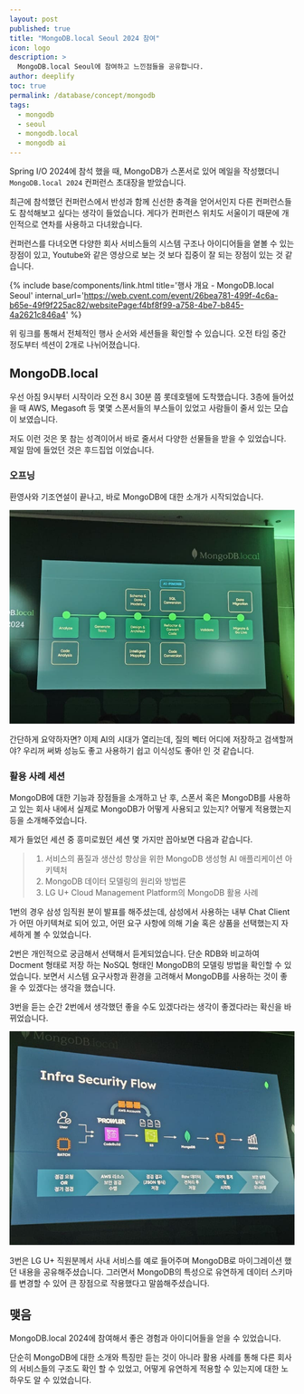 ```yaml
---
layout: post
published: true
title: "MongoDB.local Seoul 2024 참여"
icon: logo
description: >
  MongoDB.local Seoul에 참여하고 느낀점들을 공유합니다.
author: deeplify
toc: true
permalink: /database/concept/mongodb
tags: 
  - mongodb 
  - seoul
  - mongodb.local
  - mongodb ai
---
```


Spring I/O 2024에 참석 했을 때, MongoDB가 스폰서로 있어 메일을 작성했더니 `MongoDB.local 2024` 컨퍼런스 초대장을 받았습니다.

최근에 참석했던 컨퍼런스에서 반성과 함께 신선한 충격을 얻어서인지 다른 컨퍼런스들도 참석해보고 싶다는 생각이 들었습니다. 게다가 컨퍼런스 위치도 서울이기 때문에 개인적으로 연차를 사용하고 다녀왔습니다.

컨퍼런스를 다녀오면 다양한 회사 서비스들의 시스템 구조나 아이디어들을 옅볼 수 있는 장점이 있고, Youtube와 같은 영상으로 보는 것 보다 집중이 잘 되는 장점이 있는 것 같습니다.

{% include base/components/link.html title='행사 개요 - MongoDB.local Seoul' internal_url='https://web.cvent.com/event/26bea781-499f-4c6a-b65e-49f9f225ac82/websitePage:f4bf8f99-a758-4be7-b845-4a2621c846a4' %}

위 링크를 통해서 전체적인 행사 순서와 세션들을 확인할 수 있습니다. 오전 타임 중간 정도부터 섹션이 2개로 나뉘어졌습니다.

## MongoDB.local

우선 아침 9시부터 시작이라 오전 8시 30분 쯤 롯데호텔에 도착했습니다. 3층에 들어섰을 때 AWS, Megasoft 등 몇몇 스폰서들의 부스들이 있었고 사람들이 줄서 있는 모습이 보였습니다.

저도 이런 것은 못 참는 성격이어서 바로 줄서서 다양한 선물들을 받을 수 있었습니다. 제일 맘에 들었던 것은 후드집업 이었습니다.

### 오프닝

환영사와 기조연설이 끝나고, 바로 MongoDB에 대한 소개가 시작되었습니다.

![mongodbdotlocal01](/assets/images/mongodbdotlocal01.jpg)

간단하게 요약하자면? 이제 AI의 시대가 열리는데, 질의 벡터 어디에 저장하고 검색할꺼야? 우리꺼 써봐 성능도 좋고 사용하기 쉽고 이식성도 좋아! 인 것 같습니다.

### 활용 사례 세션

MongoDB에 대한 기능과 장점들을 소개하고 난 후, 스폰서 혹은 MongoDB를 사용하고 있는 회사 내에서 실제로 MongoDB가 어떻게 사용되고 있는지? 어떻게 적용했는지 등을 소개해주었습니다.

제가 들었던 세션 중 흥미로웠던 세션 몇 가지만 꼽아보면 다음과 같습니다.

> 1. 서비스의 품질과 생산성 향상을 위한 MongoDB 생성형 AI 애플리케이션 아키텍처
> 2. MongoDB 데이터 모델링의 원리와 방법론
> 3. LG U+ Cloud Management Platform의 MongoDB 활용 사례

1번의 경우 삼성 임직원 분이 발표를 해주셨는데, 삼성에서 사용하는 내부 Chat Client가 어떤 아키텍쳐로 되어 있고, 
어떤 요구 사항에 의해 기술 혹은 상품을 선택했는지 자세하게 볼 수 있었습니다.

2번은 개인적으로 궁금해서 선택해서 듣게되었습니다. 단순 RDB와 비교하여 Docment 형태로 저장 하는 NoSQL 형태인 MongoDB의 모델링 방법을 확인할 수 있었습니다.
보면서 시스템 요구사항과 환경을 고려해서 MongoDB를 사용하는 것이 좋을 수 있겠다는 생각을 했습니다.

3번을 듣는 순간 2번에서 생각했던 좋을 수도 있겠다라는 생각이 좋겠다라는 확신을 바뀌었습니다.

![mongodbdotlocal02](/assets/images/mongodbdotlocal02.jpg)

3번은 LG U+ 직원분께서 사내 서비스를 예로 들어주며 MongoDB로 마이그레이션 했던 내용을 공유해주셨습니다.
그러면서 MongoDB의 특성으로 유연하게 데이터 스키마를 변경할 수 있어 큰 장점으로 작용했다고 말씀해주셨습니다.

## 맺음

MongoDB.local 2024에 참여해서 좋은 경험과 아이디어들을 얻을 수 있었습니다.

단순히 MongoDB에 대한 소개와 특징만 듣는 것이 아니라 활용 사례를 통해 다른 회사의 서비스들의 구조도 확인 할 수 있었고, 
어떻게 유연하게 적용할 수 있는지에 대한 노하우도 알 수 있었습니다.
